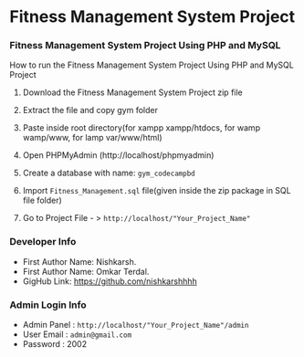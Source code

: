 # Fitness Management System Project
### Fitness Management System Project Using PHP and MySQL


How to run the Fitness Management System Project Using PHP and MySQL Project

1. Download the Fitness  Management System Project zip file

2. Extract the file and copy gym folder

3. Paste inside root directory(for xampp xampp/htdocs, for wamp wamp/www, for lamp var/www/html)

4. Open PHPMyAdmin (http://localhost/phpmyadmin)

5. Create a database with name: `gym_codecampbd`

6. Import `Fitness_Management.sql` file(given inside the zip package in SQL file folder)

7. Go to Project File - > `http://localhost/"Your_Project_Name"`


### Developer Info

- First Author Name: Nishkarsh.
- First Author Name: Omkar Terdal.
- GigHub Link: https://github.com/nishkarshhhh


### Admin Login Info
 - Admin Panel  : `http://localhost/"Your_Project_Name"/admin`
 - User Email   : `admin@gmail.com`
 - Password     : 2002


